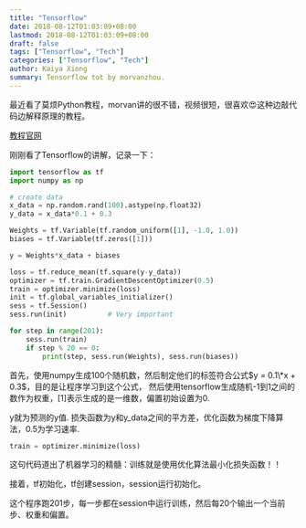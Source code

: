 ```yaml
---
title: "Tensorflow"
date: 2018-08-12T01:03:09+08:00
lastmod: 2018-08-12T01:03:09+08:00
draft: false
tags: ["Tensorflow", "Tech"]
categories: ["Tensorflow", "Tech"]
author: Kaiya Xiong
summary: Tensorflow tot by morvanzhou.
---
```


最近看了莫烦Python教程，morvan讲的很不错，视频很短，很喜欢😍这种边敲代码边解释原理的教程。

[教程官网](https://morvanzhou.github.io/)

刚刚看了Tensorflow的讲解，记录一下：

``` python
import tensorflow as tf
import numpy as np

# create data
x_data = np.random.rand(100).astype(np.float32)
y_data = x_data*0.1 + 0.3

Weights = tf.Variable(tf.random_uniform([1], -1.0, 1.0))
biases = tf.Variable(tf.zeros([1]))

y = Weights*x_data + biases

loss = tf.reduce_mean(tf.square(y-y_data))
optimizer = tf.train.GradientDescentOptimizer(0.5)
train = optimizer.minimize(loss)
init = tf.global_variables_initializer()
sess = tf.Session()
sess.run(init)          # Very important

for step in range(201):
    sess.run(train)
    if step % 20 == 0:
        print(step, sess.run(Weights), sess.run(biases))

```

首先，使用numpy生成100个随机数，然后制定他们的标签符合公式$y = 0.1\*x + 0.3$，目的是让程序学习到这个公式，
然后使用tensorflow生成随机-1到1之间的数作为权重，[1]表示生成的是一维数，偏置初始设置为0.

y就为预测的y值. 损失函数为y和y_data之间的平方差，优化函数为梯度下降算法，0.5为学习速率.

```python
train = optimizer.minimize(loss)
```
这句代码道出了机器学习的精髓：训练就是使用优化算法最小化损失函数！！

接着，tf初始化，tf创建session，session运行初始化。

这个程序跑201步，每一步都在session中运行训练，然后每20个输出一个当前步、权重和偏置。
